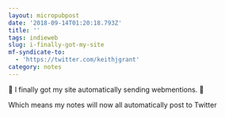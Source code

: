 ```yaml
---
layout: micropubpost
date: '2018-09-14T01:20:18.793Z'
title: ''
tags: indieweb
slug: i-finally-got-my-site
mf-syndicate-to:
  - 'https://twitter.com/keithjgrant'
category: notes
---
```

🎉 I finally got my site automatically sending webmentions. 🎉

Which means my notes will now all automatically post to Twitter 
